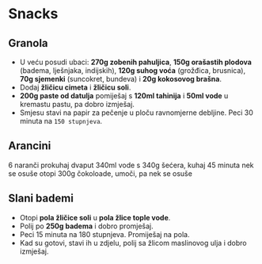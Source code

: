 # Snacks

## Granola

* U veću posudi ubaci: **270g zobenih pahuljica**, **150g orašastih plodova** (badema, lješnjaka, indijskih), **120g suhog voća** (grožđica, brusnica), **70g sjemenki** (suncokret, bundeva) i **20g kokosovog brašna**.
* Dodaj **žličicu cimeta** i **žličicu soli**.
* **200g paste od datulja** pomiješaj s **120ml tahinija** i **50ml vode** u kremastu pastu, pa dobro izmješaj.
* Smjesu stavi na papir za pečenje u ploču ravnomjerne debljine. Peci 30 minuta na `150 stupnjeva`.

## Arancini

6 naranči
prokuhaj dvaput
340ml vode s 340g šećera, kuhaj 45 minuta
nek se osuše
otopi 300g čokoloade, umoči, pa nek se osuše

## Slani bademi

* Otopi **pola žličice soli** u **pola žlice tople vode**.
* Polij po **250g badema** i dobro promješaj.
* Peci 15 minuta na 180 stupnjeva. Promiješaj na pola.
* Kad su gotovi, stavi ih u zdjelu, polij sa žlicom maslinovog ulja i dobro izmješaj.
